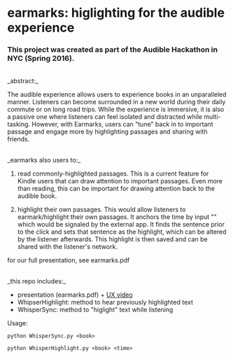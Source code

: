 # earmarks: higlighting for the audible experience


### This project was created as part of the Audible Hackathon in NYC (Spring 2016).

<br>
_abstract:_ 

The audible experience allows users to experience books in an unparalleled manner.  Listeners can become surrounded in a new world during their daily commute or on long road trips.  While the experience is immersive, it is also a passive one where listeners can feel isolated and distracted while multi-tasking.  However, with Earmarks, users can "tune" back in to important passage and engage more by highlighting passages and sharing with friends.  

<br>
_earmarks also users to:_

1. read commonly-highlighted passages.  This is a current feature for Kindle users that can draw attention to important passages.  Even more than reading, this can be important for drawing attention back to the audible book.  

2. highlight their own passages.  This would allow listeners to earmark/highlight their own passages.  It anchors the time by input "<time>" which would be signaled by the external app. It finds the sentence prior to the click and sets that sentence as the highlight, which can be altered by the listener afterwards.  This highlight is then saved and can be shared with the listener's network.  

for our full presentation, see earmarks.pdf

<br> 
_this repo includes:_

* presentation (earmarks.pdf) + [UX video](https://vimeo.com/163105137)
* WhipserHighlight: method to hear previously highlighted text
* WhisperSync: method to "higlight" text while listening


Usage:

	python WhisperSync.py <book>

	python WhisperHighlight.py <book> <time> 



